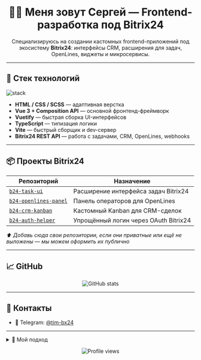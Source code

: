 
<h1 align="center">👨‍💻 Меня зовут Сергей — Frontend-разработка под Bitrix24</h1>

<p align="center">
  Специализируюсь на создании кастомных frontend-приложений под экосистему <b>Bitrix24</b>: интерфейсы CRM, расширения для задач, OpenLines, виджеты и микросервисы.
</p>

---

## 🧰 Стек технологий

<img src="https://skillicons.dev/icons?i=html,css,vue,ts,vuetify,vite" alt="stack" />

- **HTML / CSS / SCSS** — адаптивная верстка
- **Vue 3 + Composition API** — основной фронтенд-фреймворк
- **Vuetify** — быстрая сборка UI-интерфейсов
- **TypeScript** — типизация логики
- **Vite** — быстрый сборщик и dev-сервер
- **Bitrix24 REST API** — работа с задачами, CRM, OpenLines, webhooks

---

## 📦 Проекты Bitrix24

| Репозиторий | Назначение |
|------------|------------|
| [`b24-task-ui`](https://github.com/tim-bx24/b24-task-ui) | Расширение интерфейса задач Bitrix24 |
| [`b24-openlines-panel`](https://github.com/tim-bx24/b24-openlines-panel) | Панель операторов для OpenLines |
| [`b24-crm-kanban`](https://github.com/tim-bx24/b24-crm-kanban) | Кастомный Kanban для CRM-сделок |
| [`b24-auth-helper`](https://github.com/tim-bx24/b24-auth-helper) | Упрощённый логин через OAuth Bitrix24 |

_⬆ Добавь сюда свои репозитории, если они приватные или ещё не выложены — мы можем оформить их публично_

---

## 📈 GitHub 

<p align="center">
  <img src="https://github-readme-stats.vercel.app/api?username=sxtim&show_icons=true&theme=default" alt="GitHub stats" />
</p>

---

## 🔗 Контакты

- 💼 Telegram: [@tim-bx24](https://t.me/tim-bx24)


---

<details>
<summary>📌 Мой подход</summary>

Я не просто делаю интеграции — я погружаюсь в бизнес, чтобы найти, где **технологии приносят пользу**:

- Автоматизировать заявки
- Упростить работу менеджеров
- Ускорить обработку клиентов через CRM

</details>

<p align="center">
  <img src="https://komarev.com/ghpvc/?username=sxtim&color=blue&style=flat-square&label=Просмотры+профиля" alt="Profile views" />
</p>
